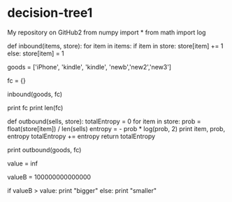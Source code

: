 # decision-tree1
My  repository on GitHub2
from numpy import *
from math import log



def inbound(items, store):
    for item in items:
        if item in store:
            store[item] += 1
        else:
            store[item] = 1

goods = ['iPhone', 'kindle', 'kindle', 'newb','new2','new3']


fc = {}

inbound(goods, fc)

print fc
print len(fc)


def outbound(sells, store):
    totalEntropy = 0
    for item in store:
        prob = float(store[item]) / len(sells)
        entropy = - prob * log(prob, 2)
        print item, prob, entropy
        totalEntropy += entropy
    return totalEntropy


print outbound(goods, fc)


value = inf

valueB = 100000000000000

if valueB > value:
    print "bigger"
else:
    print "smaller"


